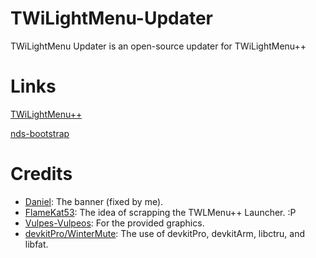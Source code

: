 # TWiLightMenu-Updater
TWiLightMenu Updater is an open-source updater for TWiLightMenu++

# Links
[TWiLightMenu++](https://github.com/RocketRobz/TWiLightMenu)

[nds-bootstrap](https://github.com/ahezard/nds-bootstrap)

# Credits
* [Daniel](https://github.com/XD-Daniel-XD): The banner (fixed by me).
* [FlameKat53](https://github.com/FlameKat53): The idea of scrapping the TWLMenu++ Launcher. :P
* [Vulpes-Vulpeos](https://deviantart.com/vulpes-vulpeos): For the provided graphics.
* [devkitPro/WinterMute](https://github.com/devkitPro): The use of devkitPro, devkitArm, libctru, and libfat.
